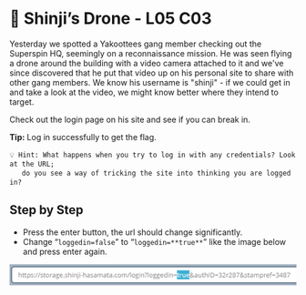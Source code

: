 # 🐼 Shinji’s Drone - L05 C03

Yesterday we spotted a Yakoottees gang member checking out the Superspin HQ, seemingly on a reconnaissance mission. He was seen flying a drone around the building with a video camera attached to it and we've since discovered that he put that video up on his personal site to share with other gang members. We know his username is "shinji" - if we could get in and take a look at the video, we might know better where they intend to target.

Check out the login page on his site and see if you can break in.

**Tip:** Log in successfully to get the flag.

```
💡 Hint: What happens when you try to log in with any credentials? Look at the URL; 
   do you see a way of tricking the site into thinking you are logged in?
```

## Step by Step

- Press the enter button, the url should change significantly.
- Change “`loggedin=false`” to “`loggedin=**true**`” like the image below and press enter again.

![image of url](/assets/shinjisdrone1.png)
